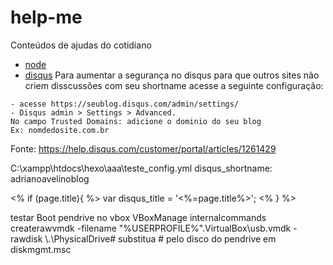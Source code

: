 # help-me
Conteúdos de ajudas do cotidiano

- [node](./node)
- [disqus](#)
Para aumentar a segurança no disqus para que outros sites não criem disscussões com seu shortname acesse a seguinte configuração:
```
- acesse https://seublog.disqus.com/admin/settings/
- Disqus admin > Settings > Advanced.
No campo Trusted Domains: adicione o dominio do seu blog
Ex: nomdedosite.com.br
```
Fonte: https://help.disqus.com/customer/portal/articles/1261429


C:\xampp\htdocs\hexo\aaa\teste\_config.yml
disqus_shortname: adrianoavelinoblog

<% if (page.title){ %>
  var disqus_title = '<%=page.title%>';
<% } %>

testar Boot pendrive no vbox
VBoxManage internalcommands createrawvmdk -filename "%USERPROFILE%"\.VirtualBox\usb.vmdk -rawdisk \\.\PhysicalDrive#
substitua # pelo disco do pendrive em diskmgmt.msc

